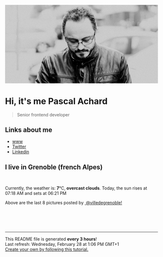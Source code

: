![Pascal Achard](./images/photo-pascal-achard.jpg)
# Hi, it's me Pascal Achard
> Senior frontend developer

## Links about me
- [www](https://www.pascal-achard.com)
- [Twitter](https://twitter.com/botmaster)
- [Linkedin](http://www.linkedin.com/in/pascal-achard)


## I live in Grenoble (french Alpes)
<img src="https://openweathermap.org/img/wn/04d@2x.png" alt="">

Currently, the weather is: **7**°C, **overcast clouds**.
Today, the sun rises at 07:18 AM and sets at 06:21 PM

Above are the last 8 pictures posted by <a href="https://www.instagram.com/villedegrenoble/" target="_blank"><img alt="" src="https://upload.wikimedia.org/wikipedia/commons/thumb/e/e7/Instagram_logo_2016.svg/1024px-Instagram_logo_2016.svg.png" width="20"/> @villedegrenoble!</a>

<p style="display: flex; flex-wrap: wrap; gap: 20px;">
        <img src="https://cdn1.picuki.com/hosted-by-instagram/q/0exhNuNYnjBcaS3SYdxKjf8F2vJ1Wg5SZ60STLepjSVmIR1vLHOapZA0mpCj4yRwKwVlASuRYztj5IssVV1SCD15O0DXS72ORDxQ6qiaUe6nvDZn9pRjlbgxL3EXYHer8cQoVmCpNWwSDv5PHL%7C%7Clo7gX5vnvbCgAojOMMbBCyQlWotfpUrJy9ZRxt+S4jkja45BsNz5F%7C%7CH8kKl1lodnd%7C%7CndZEvf0PMd6trV2QaUNh4kG5OKopCu7Lm4rbzMvRmHZhYXCoOELhn7GJCEc7nK0Y7Fsf20m2VyXpDEZ9IkqhdiDG7w82q4vk4H2bUdBXG9p+kMjxdKyn36dOF+I2WAAxGXW94ngIfx%7C%7CiL%7C%7C%7C%7CKNCVfsjg5RTpOKjOBetpUWAhM+71AkmLbcWAIslO0IRKQa4b8g6TpVTlMo%7C%7C63yxiDTEX2zbYWcYm.jpeg" alt="" width="200"/>
        <img src="https://cdn1.picuki.com/hosted-by-instagram/q/0exhNuNYnjBcaS3SYdxKjf8F2vJ1Wg9SZ60STLepjSVmIR1vLHOapZA0mpCj4yRwKwVlASuRYztj5IsiV15ZAz17OUPXTreIRDdU66uRXeyhvDxu8ZBml7YyK3EWZ3+m9sUuVgmYdSgIGaYDG7uo+qhT5aGuO1lQpzaEW+oR9z5G7NCnV6xhz580r6GDhx+oucoyIDND%7C%7CHg1JU46o9CUqTUHGsv+MfF3pLUqF+dVzPgL6NDhkyblFTUtdHlbWhOPr6Lgp6NXryvJXXM9%7C%7C2z6ZoYKfk9OlnealjcQ9I8titj1edgr0PkHsqHURGM4VGly+jl0vYyQowbVRUSAi21m7jL+9rirXOQfv7vBYKC5EIjNgnONbbLcQ%7C%7CYZG3UHXayGbH7aAcqsAv9MsZgfEv5J2G6m9D+MOarHzwd7MR9NpDW4KKVZSv6S7ouA2FiCmCrIrwJmxpmeKOYE6Q0bzcuO1hVyfSGeB5sab2I=.jpeg" alt="" width="200"/>
        <img src="https://cdn1.picuki.com/hosted-by-instagram/q/0exhNuNYnjBcaS3SYdxKjf8F2vJ1Wg5SZ60STLepjSVmIR1vLHOapZA0mpCl6yRxIwVgFDeSYzti7I0rWF9SDj19P0XZSbKISDpc6q2eXefN0jNm8JFgk7oyLXEfZ3Sr8MMqUAmYdSgIGaYDG7uo+qhT5aGuO1lQpTb9d7JGmC4E5ZObS6olhMF4pJ2Jg3Tt%7C%7C9kiJzJE5m4vMAQrptqO52lEX%7C%7CD+O8BnsaBwVLYBxMQK5qnRlSaHEmw+Jj8uQXagtIj+kOYA2A67YS0333iQEpsSDnRTh3qS4zV3t4gj1aSNBdxuiekZkIH2bSAEXG428Fk71p26qCDMa2is4EhX2j3+2J6pX9of97jEDKCwce694jvhPJzqF+9hbD9cJLmFdxGObfa1BZ8Uw81AFKUeh2GU9iSoV5ej5RZ2EhBohgekBZdcWeyyxoDy5nKEtw6Plx8zgvOxcOER8HJK9cO8rwl+JCqTIJscYmHyn28sEeFTeLqVxpyHPrwU.jpeg" alt="" width="200"/>
        <img src="https://cdn1.picuki.com/hosted-by-instagram/q/0exhNuNYnjBcaS3SYdxKjf8F2vJ1Wg9SZ60STLepjSVmIR1vLHOapZA0mpCl6yRxIwVgFDeSYzti7I0qUVlYDD19P0XaQL2MSTpc6qybUejN2zJn85Fknbw1KHYYZHCp8sAtXQmYdSgIGaYDG7uo+qhT5aGuO1lQpzb9d7JGmC4E5ZPiZ6x29Zk0v7GEj0Xx7oolaT5O9T9sdgcrptPTpCkeXfPiM8M6pq56AIgCifgG6vuzynXhV1IkeFFxHzPCu4bIjeMstnuxXT4ZwyzyF6cyFQobhVjmljkA449+n6SDFaxMn%7C%7C07s%7C%7C2AATNBVmtUpBVtmJGCnCbUNU2z8lR992eD76mAJtECrY%7C%7CeL%7C%7CjMev%7C%7CE1gzxK+L6UehoEyhCA%7C%7C%7C%7CUBBKJZvq+WpgJqapJPfdYhnO+2RK8Ob37iCJaURRO2mW0NIRhFNyp5byt9COHgASNg14pouC+WqQax1sApJCovSAjXSSAOsZMBCff3Q16EI0VJeg=.jpeg" alt="" width="200"/>
        <img src="https://cdn1.picuki.com/hosted-by-instagram/q/0exhNuNYnjBcaS3SYdxKjf8F2vJ1Wg9SZ60STLepjSVmIR1vLHOapZA0mpCl6yRxIwVgFDeSYzti7I0qU1tWDD19P0XaQLCOSTpc6qyQV+jN2jRg8pZml7kyLnEeYnSr%7C%7CsUsXQmYdSgIGaYDG7uo%7C%7CeoV5vvwaTMHuDaXNuUtzCVG%7C%7CMm0X51wm8Rm3ayEv0PxtpcyKzNe92U1aUospYmX+HQJWPr5PN1gpKZlR7pCicgIrdDgmBq7EHl3Kj4nUQ+RubTOl+1evSjGcxQirjGGY5waFwEQvniJ4VA0toFzqaqTZY49zt8ZkIH2CmUEXTE86kEomZOClCLOYGWW1EZLnk3J76SeVvV0i7HZPN2pfI%7C%7CG6ASTQ5XZDZR9GCkrRa%7C%7CyHQ2SI7i1BMoO294JE%7C%7CAThw6K0QCZZ7HSj0J6AwBMoAKGBcpFdq+30J6RpnDIlALa+FU%7C%7CoOfqT+ZMmmZ28ZKh7kB0fCGQUO0ba2aGiBYdHN1%7C%7CYrfMw8bWOL0WHg==.jpeg" alt="" width="200"/>
        <img src="https://cdn1.picuki.com/hosted-by-instagram/q/0exhNuNYnjBcaS3SYdxKjf8F2vJ1Wg5SZ60STLepjSVmIR1vLHOapZA0mpCl6yRxIwVgFDeSYzti7I0rUF9QCj19PkzZT7OMRDpd7amdUevN0TNn9pFilrc3L3QcbX+r8cUrVAmYdSgIGaYDG7uo+qhT5aGuO1lQpzb9d7JGmC4E5ZPiZ6x29Zk0v7GEj0Xx7oolaT5O9T9sdwcrptPTpCkeXfPiM8M6pq56AIgCifgG6vuzynXuV1IkeFFxHzPCrKfvmL5SlHPsVwwZwyytZJsjDAobhVjmljkA449+n6SDFaxMn%7C%7C07s%7C%7C2AATNBVmtUpBVtmJGCnCbUNU2z8lR951GA7KmUatMCpY%7C%7CeP8qEe9HMnwzHK+L6UehoEyhCA%7C%7C%7C%7CUBBKJZvq+WpgJqapJP7V9mnid5zSydoejiCBbBRJQgTjcLoAmSPe1z7ihxGbblja%7C%7CjTMcveCaepIax1sApJCouiMpKy+AOsZMBCff3Q16EI0VJeg=.jpeg" alt="" width="200"/>
        <img src="https://cdn1.picuki.com/hosted-by-instagram/q/0exhNuNYnjBcaS3SYdxKjf8F2vJ1Wg9SZ60STLepjSVmIR1vLHOapZA0mpCl6yRxIwVgFDeSYzti7IoqWVtRDT19PkDYSbaKTzZS6KmcVe3N0DBh9pNgnLs2KX0ZZn+p%7C%7CsEoUgmYdSgIGaYDG7uo+qhT5aGuO1lQpTb9d7JGmC4E5ZObS6olhMF4pJ2Jg3Tt%7C%7C9kiJzJE5m4vMAQrptqO52hEX%7C%7CD+O8BnsaBwVLYBxMQK5qnRlSaHEmw+Jj8uR3agtIj+kOYA2A77QRpv8HSwbJYCDnRGgFiImyN3t4gj1aSNBdxuiekZkIH2bSAEXG428Fk71p26qCDMa2is4EhX2j3+2J6mXOQl97j6DOSzYf684ivtPpzEPeliWj9cJLmFdxGObfa1BZ8Uw81AFKUeh2GU9iXtfLfd4yd+Ux9goGyhH6Jac%7C%7CaF0qKHwU7Bj2+Jh1N2hNu5cbIR8EQN1taKrwl+JCqTIJsdbxWOn28sEeFTeLqVxpyHPrwU.jpeg" alt="" width="200"/>
        <img src="https://cdn1.picuki.com/hosted-by-instagram/q/0exhNuNYnjBcaS3SYdxKjf8F2vJ1WgxSZ60STLepjSVmIR1vLHOapZA0mpCj4yRwKwVlASuRYzti7YgpV1lRDD14O03YQLOJRT5T662QXOnN0jZv9pRpk7Y3KHQcYnOn98IkVwmYdSgIGaYDG7uo+qhT5aGuO1lQpTb9d7JGmC4E5ZObS6olhMF4pJ2Jg3Tt%7C%7C9kiJzJE5m4vMAQrptqO52tEX%7C%7CD+O8BnsaBwVLYBxMQK5qnRlSaHEmw+Jj8vR3agtIj+kOYA2AjaRBox43uybuQSDnRGlWSC4jt3t4gj1aSNBdxuiekakIH2bSAEXG428Fk71p26qCDMa2is4EhX2j3+2J6mXPQl97jqEKKwceq94wXxPp7qPaFhfD9cJLmFdxGObfa1BZ8Uw81AFKUeh2GU9iSaJpOm+kF2UCcSkXmoO5skcMLIz6jy2X%7C%7CopjSigR09o+6XXapq5EcP%7C%7C9asrwl+JCqTIJtqYm2Cn28sEeFTeLqVxpyHPrwU.jpeg" alt="" width="200"/>
</p>

------------
<p>This README file is generated <b>every 3 hours</b>!
    <br />Last refresh: Wednesday, February 28 at 1:06 PM GMT+1
    <br /><a href="https://medium.com/@th.guibert/how-to-create-a-self-updating-readme-md-for-your-github-profile-f8b05744ca91">Create your own by following this tutorial.</a>
</p>
<p><a href="https://github.com/botmaster/botmaster/actions/workflows/main.yaml"><img alt="" src="https://github.com/botmaster/botmaster/actions/workflows/main.yaml/badge.svg" /></a></p>


